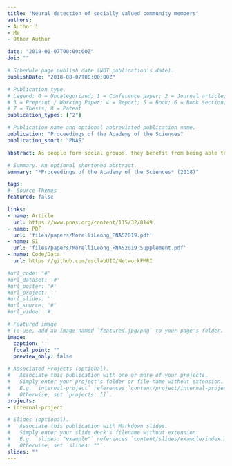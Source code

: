 ```yaml
---
title: "Neural detection of socially valued community members"
authors:
- Author 1
- Me
- Other Author

date: "2018-01-07T00:00:00Z"
doi: ""

# Schedule page publish date (NOT publication's date).
publishDate: "2018-08-07T00:00:00Z"

# Publication type.
# Legend: 0 = Uncategorized; 1 = Conference paper; 2 = Journal article;
# 3 = Preprint / Working Paper; 4 = Report; 5 = Book; 6 = Book section;
# 7 = Thesis; 8 = Patent
publication_types: ["2"]

# Publication name and optional abbreviated publication name.
publication: "Proceedings of the Academy of the Sciences"
publication_short: "PNAS"

abstract: As people form social groups, they benefit from being able to detect socially valuable community members—individuals who act prosocially, support others, and form strong relationships. Multidisciplinary evidence demonstrates that people indeed track others’ social value, but the mechanisms through which such detection occurs remain unclear. Here, we combine social network and neuroimaging analyses to examine this process. We mapped social networks in two freshman dormitories (n = 97), identifying how often individuals were nominated as socially valuable (i.e., sources of friendship, empathy, and support) by their peers. Next, we scanned a subset of dorm members (“perceivers”; n = 50) as they passively viewed photos of their dormmates (“targets”). Perceiver brain activity in regions associated with mentalizing and value computation differentiated between highly valued targets and other community members but did not differentiate between targets with middle versus low levels of social value. Cross-validation analysis revealed that brain activity from novel perceivers could be used to accurately predict whether targets viewed by those perceivers were high in social value or not. These results held even after controlling for perceivers’ own ratings of closeness to targets, and even though perceivers were not directed to focus on targets’ social value. Overall, these findings demonstrate that individuals spontaneously monitor people identified as sources of strong connection in the broader community.

# Summary. An optional shortened abstract.
summary: "*Proceedings of the Academy of the Sciences* (2018)"

tags:
#- Source Themes
featured: false

links:
- name: Article 
  url: https://www.pnas.org/content/115/32/8149
- name: PDF
  url: 'files/papers/MorelliLeong_PNAS2019.pdf'
- name: SI
  url: 'files/papers/MorelliLeong_PNAS2019_Supplement.pdf'
- name: Code/Data
  url: https://github.com/esclabUIC/NetworkFMRI

#url_code: '#'
#url_dataset: '#'
#url_poster: '#'
#url_project: ''
#url_slides: ''
#url_source: '#'
#url_video: '#'

# Featured image
# To use, add an image named `featured.jpg/png` to your page's folder. 
image:
  caption: ''
  focal_point: ""
  preview_only: false

# Associated Projects (optional).
#   Associate this publication with one or more of your projects.
#   Simply enter your project's folder or file name without extension.
#   E.g. `internal-project` references `content/project/internal-project/index.md`.
#   Otherwise, set `projects: []`.
projects:
- internal-project

# Slides (optional).
#   Associate this publication with Markdown slides.
#   Simply enter your slide deck's filename without extension.
#   E.g. `slides: "example"` references `content/slides/example/index.md`.
#   Otherwise, set `slides: ""`.
slides: ""
---
```

